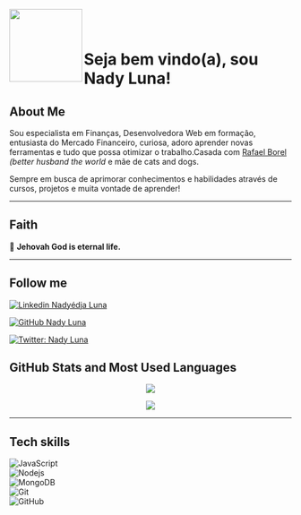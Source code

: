 <p>
    <img src="https://media.giphy.com/media/ule4vhcY1xEKQ/giphy.gif" width="130px" align="left"> 
    <br> </br>
</p>

# Seja bem vindo(a), sou Nady Luna! 

## About Me 

Sou especialista em Finanças, Desenvolvedora Web em formação, entusiasta do Mercado Financeiro, curiosa, adoro aprender novas ferramentas e tudo que possa otimizar o trabalho.Casada com [Rafael Borel](https://www.linkedin.com/in/rafaelborel/) _(better husband the world_ e mãe de cats and dogs.
  
Sempre em busca de aprimorar conhecimentos e habilidades através de cursos, projetos e muita vontade de aprender!

---
## Faith
 :raised_hands: **Jehovah God is eternal life.**</p>
___
## Follow me

[![Linkedin Nadyédja Luna](https://img.shields.io/badge/-LinkedIn-blue?style=flat-square&logo=Linkedin&logoColor=white&link=https://https://www.linkedin.com/in/nadyluna-dev/)](https://www.linkedin.com/in/nadyluna-dev/)

[![GitHub Nady Luna](https://img.shields.io/github/followers/NadyLuna?label=follow&style=social)](https://github.com/NadyLuna)

[![Twitter: Nady Luna](https://img.shields.io/twitter/follow/NadyKelayne?style=social)](https://twitter.com/NadyKelayne)
## GitHub Stats and Most Used Languages
<p align="center">
 <img align="center"src="https://github-readme-stats.vercel.app/api/?username=NadyLuna&hide=issues&theme=gruvbox&show_icons=true&hide_border=false&count_private=true&include_all_commits=true&line_height=24.5" />
 </p></p>
<p align="center">
 <img align="center"src="https://github-readme-stats.vercel.app/api/top-langs/?username=NadyLuna&layout=compact&theme=gruvbox&langs_count=10)](https://github.com/NadyLuna/github-readme-stats"/>

---
## Tech skills
![JavaScript](https://img.shields.io/badge/-JavaScript-black?style=flat-square&logo=javascript)  
![Nodejs](https://img.shields.io/badge/NodeJs-339933.svg?logo=node.js&logoColor=white)  
![MongoDB](https://img.shields.io/badge/MongoDB-444444.svg?logo=mongoDB&logoColor=green)   
![Git](https://img.shields.io/badge/-Git-black?style=flat-square&logo=git)  
![GitHub](https://img.shields.io/badge/-GitHub-181717?style=flat-square&logo=github)
